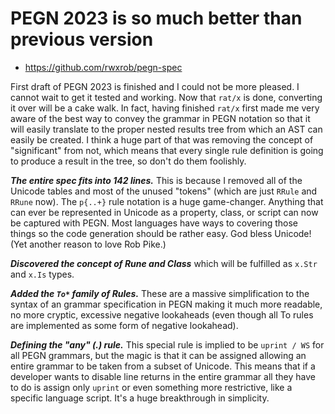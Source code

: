 # PEGN 2023 is so much better than previous version

* <https://github.com/rwxrob/pegn-spec>

First draft of PEGN 2023 is finished and I could not be more pleased. I cannot wait to get it tested and working. Now that `rat/x` is done, converting it over will be a cake walk. In fact, having finished `rat/x` first made me very aware of the best way to convey the grammar in PEGN notation so that it will easily translate to the proper nested results tree from which an AST can easily be created. I think a huge part of that was removing the concept of "significant" from not, which means that every single rule definition is going to produce a result in the tree, so don't do them foolishly.

***The entire spec fits into 142 lines.*** This is because I removed all of the Unicode tables and most of the unused "tokens" (which are just `RRule` and `RRune` now). The `p{..+}` rule notation is a huge game-changer. Anything that can ever be represented in Unicode as a property, class, or script can now be captured with PEGN. Most languages have ways to covering those things so the code generation should be rather easy. God bless Unicode! (Yet another reason to love Rob Pike.)

***Discovered the concept of Rune and Class*** which will be fulfilled as `x.Str` and `x.Is` types.

***Added the `To*` family of Rules.*** These are a massive simplification to the syntax of an grammar specification in PEGN making it much more readable, no more cryptic, excessive negative lookaheads (even though all To rules are implemented as some form of negative lookahead).

***Defining the "any" (.) rule.*** This special rule is implied to be `uprint / WS` for all PEGN grammars, but the magic is that it can be assigned allowing an entire grammar to be taken from a subset of Unicode. This means that if a developer wants to disable line returns in the entire grammar all they have to do is assign only `uprint` or even something more restrictive, like a specific language script. It's a huge breakthrough in simplicity.

